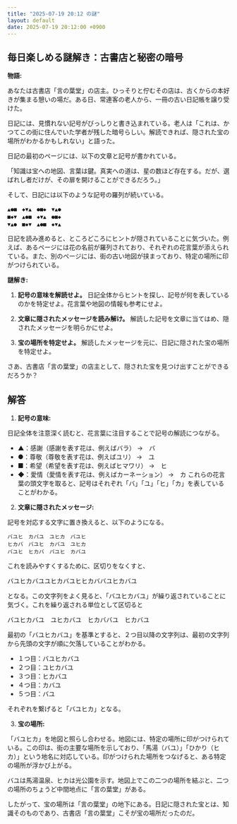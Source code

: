 ```yaml
---
title: "2025-07-19 20:12 の謎"
layout: default
date: 2025-07-19 20:12:00 +0900
---
```

## 毎日楽しめる謎解き：古書店と秘密の暗号

**物語:**

あなたは古書店「言の葉堂」の店主。ひっそりと佇むその店は、古くからの本好きが集まる憩いの場だ。ある日、常連客の老人から、一冊の古い日記帳を譲り受けた。

日記には、見慣れない記号がびっしりと書き込まれている。老人は「これは、かつてこの街に住んでいた学者が残した暗号らしい。解読できれば、隠された宝の場所がわかるかもしれない」と語った。

日記の最初のページには、以下の文章と記号が書かれている。

「知識は宝への地図、言葉は鍵。真実への道は、星の数ほど存在する。だが、選ばれし者だけが、その扉を開けることができるだろう。」

そして、日記には以下のような記号の羅列が続いている。

```
▲●■　◆▼▲　●■◆　▼▲●
■◆▼　▲●■　◆▼▲　●■◆
▼▲●　■◆▼　▲●■　◆▼▲
```

日記を読み進めると、ところどころにヒントが隠されていることに気づいた。例えば、あるページには花の名前が羅列されており、それぞれの花言葉が添えられている。また、別のページには、街の古い地図が挟まっており、特定の場所に印がつけられている。

**謎解き:**

1.  **記号の意味を解読せよ。** 日記全体からヒントを探し、記号が何を表しているのかを特定せよ。花言葉や地図の情報も参考にせよ。

2.  **文章に隠されたメッセージを読み解け。** 解読した記号を文章に当てはめ、隠されたメッセージを明らかにせよ。

3.  **宝の場所を特定せよ。** 解読したメッセージを元に、日記に隠された宝の場所を特定せよ。

さあ、古書店「言の葉堂」の店主として、隠された宝を見つけ出すことができるだろうか？

## 解答

1.  **記号の意味:**

日記全体を注意深く読むと、花言葉に注目することで記号の解読につながる。
*   ▲：感謝（感謝を表す花は、例えばバラ） →　バ
*   ●：尊敬（尊敬を表す花は、例えばユリ） →　ユ
*   ■：希望（希望を表す花は、例えばヒマワリ） →　ヒ
*   ◆：愛情（愛情を表す花は、例えばカーネーション） →　カ
これらの花言葉の頭文字を取ると、記号はそれぞれ「バ」「ユ」「ヒ」「カ」を表していることがわかる。

2.  **文章に隠されたメッセージ:**

記号を対応する文字に置き換えると、以下のようになる。

```
バユヒ　カバユ　ユヒカ　バユヒ
ヒカバ　バユヒ　カバユ　ユヒカ
バユヒ　ヒカバ　バユヒ　カバユ
```

これを読みやすくするために、区切りをなくすと、

バユヒカバユユヒカバユヒヒカババユヒカバユ

となる。この文字列をよく見ると、「バユヒカバユ」が繰り返されていることに気づく。これを繰り返される単位として区切ると

バユヒカバユ　ユヒカバユ　ヒカババユ　ヒカバユ

最初の「バユヒカバユ」を基準とすると、２つ目以降の文字列は、最初の文字列から先頭の文字が順に欠落していることがわかる。
* １つ目：バユヒカバユ
* ２つ目：ユヒカバユ
* ３つ目：ヒカバユ
* ４つ目：カバユ
* ５つ目：バユ

それぞれを繋げると「バユヒカ」となる。

3.  **宝の場所:**

「バユヒカ」を地図と照らし合わせる。地図には、特定の場所に印がつけられている。この印は、街の主要な場所を示しており、「馬湯（バユ）」「ひかり（ヒカ）」という地名に対応している。印がつけられた場所をつなげると、ある特定の場所が浮かび上がる。

バユは馬湯温泉、ヒカは光公園を示す。地図上でこの二つの場所を結ぶと、二つの場所のちょうど中間地点に「言の葉堂」がある。

したがって、宝の場所は「言の葉堂」の地下にある。日記に隠された宝とは、知識そのものであり、古書店「言の葉堂」こそが宝の場所だったのだ。
